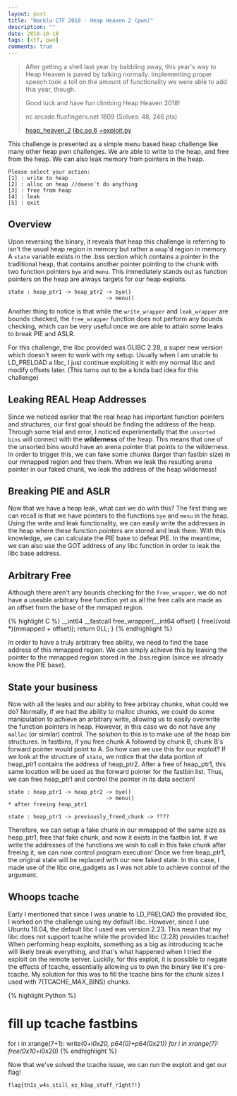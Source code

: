 ```yaml
---
layout: post
title: "Hacklu CTF 2018 - Heap Heaven 2 (pwn)"
description: ""
date: 2018-10-18
tags: [ctf, pwn]
comments: true
---
```


> After getting a shell last year by babbling away, this year's way to Heap Heaven is paved by talking normally. Implementing proper speech took a toll on the amount of functionality we were able to add this year, though.
>
> Good luck and have fun climbing Heap Heaven 2018!
>
> nc arcade.fluxfingers.net 1809 (Solves: 48, 246 pts)
>
> [heap\_heaven\_2][binary] [libc.so.6][libc] [+exploit.py][exploit]

This challenge is presented as a simple menu based heap challenge like many other heap pwn challenges. We are able to write to the heap, and free from the heap. We can also leak memory from pointers in the heap.

```
Please select your action:
[1] : write to heap
[2] : alloc on heap //doesn't do anything
[3] : free from heap
[4] : leak
[5] : exit
```

## Overview
Upon reversing the binary, it reveals that heap this challenge is referring to isn't the usual heap region in memory but rather a `mmap`'d region in memory. A `state` variable exists in the .bss section which contains a pointer in the traditional heap, that contains another pointer pointing to the chunk with two function pointers `bye` and `menu`. This immediately stands out as function pointers on the heap are always targets for our heap exploits.

```
state : heap_ptr1 -> heap_ptr2 -> bye()
                               -> menu()
``` 

Another thing to notice is that while the `write_wrapper` and `leak_wrapper` are bounds checked, the `free_wrapper` function does not perform any bounds checking, which can be very useful once we are able to attain some leaks to break PIE and ASLR.

For this challenge, the libc provided was GLIBC 2.28, a super new version which doesn't seem to work with my setup. Usually when I am unable to LD_PRELOAD a libc, I just continue exploiting it with my normal libc and modify offsets later. (This turns out to be a kinda bad idea for this challenge)

## Leaking REAL Heap Addresses
Since we noticed earlier that the real heap has important function pointers and structures, our first goal should be finding the address of the heap. Through some trial and error, I noticed experimentally that the `unsorted bins` will connect with the **wilderness** of the heap. This means that one of the unsorted bins would have an arena pointer that points to the wilderness. In order to trigger this, we can fake some chunks (larger than fastbin size) in our mmapped region and free them. When we leak the resulting arena pointer in our faked chunk, we leak the address of the heap wilderness!

## Breaking PIE and ASLR
Now that we have a heap leak, what can we do with this? The first thing we can recall is that we have pointers to the functions `bye` and `menu` in the heap. Using the write and leak functionality, we can easily write the addresses in the heap where these function pointers are stored and leak them. With this knowledge, we can calculate the PIE base to defeat PIE. In the meantime, we can also use the GOT address of any libc function in order to leak the libc base address.

## Arbitrary Free
Although there aren't any bounds checking for the `free_wrapper`, we do not have a useable arbitrary free function yet as all the free calls are made as an offset from the base of the mmaped region.

{% highlight C %}
__int64 __fastcall free_wrapper(__int64 offset)
{
  free((void *)(mmapped + offset));
  return 0LL;
}
{% endhighlight %}

 In order to have a truly arbitrary free ability, we need to find the base address of this mmapped region. We can simply achieve this by leaking the pointer to the mmapped region stored in the .bss region (since we already know the PIE base).

## State your business
Now with all the leaks and our ability to free arbitray chunks, what could we do? Normally, if we had the ability to malloc chunks, we could do some manipulation to achieve an arbitrary write, allowing us to easily overwrite the function pointers in heap. However, in this case we do not have any `malloc` (or similar) control. The solution to this is to make use of the heap bin structures. In fastbins, if you free chunk A followed by chunk B, chunk B's forward pointer would point to A. So how can we use this for our exploit? If we look at the structure of `state`, we notice that the data portion of heap_ptr1 contains the address of heap_ptr2. After a free of heap_ptr1, this same location will be used as the forward pointer for the fastbin list. Thus, we can free heap_ptr1 and control the pointer in its data section!
```
state : heap_ptr1 -> heap_ptr2 -> bye()
                               -> menu()
* after freeing heap_ptr1

state : heap_ptr1 -> previously_freed_chunk -> ????
``` 
Therefore, we can setup a fake chunk in our mmapped of the same size as heap_ptr1, free that fake chunk, and now it exists in the fastbin list. If we write the addresses of the functions we wish to call in this fake chunk after freeing it, we can now control program execution! Once we free heap_ptr1, the original state will be replaced with our new faked state. In this case, I made use of the libc one_gadgets as I was not able to achieve control of the argument.

## Whoops tcache
Early I mentioned that since I was unable to LD_PRELOAD the provided libc, I worked on the challenge using my default libc. However, since I use Ubuntu 16.04, the default libc I used was version 2.23. This mean that my libc does not support tcache while the provided libc (2.28) provides tcache! When performing heap exploits, something as a big as introducing tcache will likely break everything, and that's what happened when I tried the exploit on the remote server. Luckily, for this exploit, it is possible to negate the effects of tcache, essentially allowing us to pwn the binary like it's pre-tcache. My solution for this was to fill the tcache bins for the chunk sizes I used with 7(TCACHE_MAX_BINS) chunks.

{% highlight Python %}
# fill up tcache fastbins
for i in xrange(7+1):
	write(0+i*0x20, p64(0)+p64(0x21))
for i in xrange(7):
	free(0x10+i*0x20)
{% endhighlight %}

Now that we've solved the tcache issue, we can run the exploit and get our flag!

`flag{th1s_w4s_still_ez_h3ap_stuff_r1ght?!}`

[binary]:{{site.baseurl}}/ctf/2018-10-18-hacklu-ctf-2018---heap-heaven-2/heap_heaven_2
[libc]:{{site.baseurl}}/ctf/2018-10-18-hacklu-ctf-2018---heap-heaven-2/libc.so.6
[exploit]:{{site.baseurl}}/ctf/2018-10-18-hacklu-ctf-2018---heap-heaven-2/xpl.py
